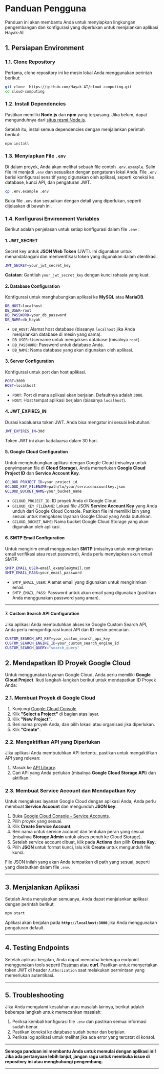 # Panduan Pengguna

Panduan ini akan membantu Anda untuk menyiapkan lingkungan pengembangan dan konfigurasi yang diperlukan untuk menjalankan aplikasi Hayak-AI

## 1. Persiapan Environment

### 1.1. Clone Repository
Pertama, clone repository ini ke mesin lokal Anda menggunakan perintah berikut:

```bash
git clone  https://github.com/Hayak-AI/cloud-computing.git
cd cloud-computing
```

### 1.2. Install Dependencies
Pastikan memiliki **Node.js** dan **npm** yang terpasang. Jika belum, dapat mengunduhnya dari [situs resmi Node.js](https://nodejs.org/).

Setelah itu, instal semua dependencies dengan menjalankan perintah berikut:

```bash
npm install
```

### 1.3. Menyiapkan File `.env`

Di dalam proyek, Anda akan melihat sebuah file contoh `.env.example`. Salin file ini menjadi `.env` dan sesuaikan dengan pengaturan lokal Anda. File `.env` berisi konfigurasi sensitif yang digunakan oleh aplikasi, seperti koneksi ke database, kunci API, dan pengaturan JWT.

```bash
cp .env.example .env
```

Buka file `.env` dan sesuaikan dengan detail yang diperlukan, seperti dijelaskan di bawah ini.

### 1.4. Konfigurasi Environment Variables

Berikut adalah penjelasan untuk setiap konfigurasi dalam file `.env` :

#### 1. **JWT_SECRET**
Secret key untuk **JSON Web Token** (JWT). Ini digunakan untuk menandatangani dan memverifikasi token yang digunakan dalam otentikasi.

```bash
JWT_SECRET=your_jwt_secret_key
```

**Catatan**: Gantilah `your_jwt_secret_key` dengan kunci rahasia yang kuat.

#### 2. **Database Configuration**
Konfigurasi untuk menghubungkan aplikasi ke **MySQL** atau **MariaDB**.

```bash
DB_HOST=localhost
DB_USER=root
DB_PASSWORD=your_db_password
DB_NAME=db_hayak
```

- `DB_HOST`: Alamat host database (biasanya `localhost` jika Anda menjalankan database di mesin yang sama).
- `DB_USER`: Username untuk mengakses database (misalnya `root`).
- `DB_PASSWORD`: Password untuk database Anda.
- `DB_NAME`: Nama database yang akan digunakan oleh aplikasi.

#### 3. **Server Configuration**
Konfigurasi untuk port dan host aplikasi.

```bash
PORT=3000
HOST=localhost
```

- `PORT`: Port di mana aplikasi akan berjalan. Defaultnya adalah `3000`.
- `HOST`: Host tempat aplikasi berjalan (biasanya `localhost`).

#### 4. **JWT_EXPIRES_IN**
Durasi kadaluarsa token JWT. Anda bisa mengatur ini sesuai kebutuhan.

```bash
JWT_EXPIRES_IN=30d
```

Token JWT ini akan kadaluarsa dalam 30 hari.

#### 5. **Google Cloud Configuration**
Untuk menghubungkan aplikasi dengan Google Cloud (misalnya untuk penyimpanan file di **Cloud Storage**), Anda memerlukan **Google Cloud Project ID** dan **Service Account Key**.

```bash
GCLOUD_PROJECT_ID=your_project_id
GCLOUD_KEY_FILENAME=path/to/your/serviceaccountkey.json
GCLOUD_BUCKET_NAME=your_bucket_name
```

- `GCLOUD_PROJECT_ID`: ID proyek Anda di Google Cloud.
- `GCLOUD_KEY_FILENAME`: Lokasi file JSON **Service Account Key** yang Anda unduh dari Google Cloud Console. Pastikan file ini memiliki izin yang sesuai untuk mengakses layanan Google Cloud yang Anda butuhkan.
- `GCLOUD_BUCKET_NAME`: Nama bucket Google Cloud Storage yang akan digunakan oleh aplikasi.

#### 6. **SMTP Email Configuration**
Untuk mengirim email menggunakan **SMTP** (misalnya untuk mengirimkan email verifikasi atau reset password), Anda perlu menyiapkan akun email SMTP.

```bash
SMTP_EMAIL_USER=email_example@gmail.com
SMTP_EMAIL_PASS=your_email_password
```

- `SMTP_EMAIL_USER`: Alamat email yang digunakan untuk mengirimkan email.
- `SMTP_EMAIL_PASS`: Password untuk akun email yang digunakan (pastikan Anda menggunakan password yang aman).

---

#### 7. **Custom Search API Configuration**
Jika aplikasi Anda membutuhkan akses ke Google Custom Search API, Anda perlu mengonfigurasi kunci API dan ID mesin pencarian.

```bash
CUSTOM_SEARCH_API_KEY=your_custom_search_api_key
CUSTOM_SEARCH_ENGINE_ID=your_custom_search_engine_id
CUSTOM_SEARCH_QUERY="search_query"
```

## 2. Mendapatkan ID Proyek Google Cloud

Untuk menggunakan layanan Google Cloud, Anda perlu memiliki **Google Cloud Project**. Ikuti langkah-langkah berikut untuk mendapatkan ID Proyek Anda:

### 2.1. Membuat Proyek di Google Cloud

1. Kunjungi [Google Cloud Console](https://console.cloud.google.com/).
2. Klik **"Select a Project"** di bagian atas layar.
3. Klik **"New Project"**.
4. Beri nama proyek Anda, dan pilih lokasi atau organisasi jika diperlukan.
5. Klik **"Create"**.

### 2.2. Mengaktifkan API yang Diperlukan

Jika aplikasi Anda membutuhkan API tertentu, pastikan untuk mengaktifkan API yang relevan:

1. Masuk ke [API Library](https://console.cloud.google.com/apis/library).
2. Cari API yang Anda perlukan (misalnya **Google Cloud Storage API**) dan aktifkan.

### 2.3. Membuat Service Account dan Mendapatkan Key

Untuk mengakses layanan Google Cloud dengan aplikasi Anda, Anda perlu membuat **Service Account** dan mengunduh **JSON key**:

1. Buka [Google Cloud Console - Service Accounts](https://console.cloud.google.com/iam-admin/serviceaccounts).
2. Pilih proyek yang sesuai.
3. Klik **Create Service Account**.
4. Beri nama untuk service account dan tentukan peran yang sesuai (misalnya **Storage Admin** untuk akses penuh ke Cloud Storage).
5. Setelah service account dibuat, klik pada **Actions** dan pilih **Create Key**.
6. Pilih **JSON** untuk format kunci, lalu klik **Create** untuk mengunduh file kunci.

File JSON inilah yang akan Anda tempatkan di path yang sesuai, seperti yang disebutkan dalam file `.env`.

---

## 3. Menjalankan Aplikasi

Setelah Anda menyiapkan semuanya, Anda dapat menjalankan aplikasi dengan perintah berikut:

```bash
npm start
```

Aplikasi akan berjalan pada **`http://localhost:3000`** jika Anda menggunakan pengaturan default.

---

## 4. Testing Endpoints

Setelah aplikasi berjalan, Anda dapat mencoba beberapa endpoint menggunakan tools seperti [Postman](https://www.postman.com/) atau **curl**. Pastikan untuk menyertakan token JWT di header `Authorization` saat melakukan permintaan yang memerlukan autentikasi.

---

## 5. Troubleshooting

Jika Anda mengalami kesalahan atau masalah lainnya, berikut adalah beberapa langkah untuk memecahkan masalah:

1. Periksa kembali konfigurasi file `.env` dan pastikan semua informasi sudah benar.
2. Pastikan koneksi ke database sudah benar dan berjalan.
3. Periksa log aplikasi untuk melihat jika ada error yang tercatat di konsol.

---

**Semoga panduan ini membantu Anda untuk memulai dengan aplikasi ini! Jika ada pertanyaan lebih lanjut, jangan ragu untuk membuka issue di repository ini atau menghubungi pengembang.**

--- 

